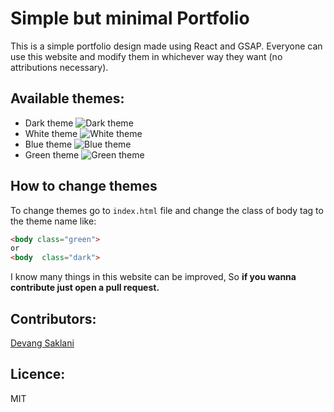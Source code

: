 # Simple but minimal Portfolio

This is a simple portfolio design made using React and GSAP.
Everyone can use this website and modify them in whichever way they want (no attributions necessary).

## Available themes: 
- Dark theme
![Dark theme](https://drive.google.com/uc?id=19KnTSs3TE5Md9dgR_qy5-quKHl2EU1Bq)
- White theme
![White theme](https://drive.google.com/uc?id=1FxtgVYUmxu5kSuqQ9M-RPwr4rRBhNXgq)
- Blue theme
![Blue theme](https://drive.google.com/uc?id=1XxR9CQdua3AK9FlCgF80VqIieIZ7rQuU)
- Green theme
![Green theme](https://drive.google.com/uc?id=1i_4D5OsP6Ls_9PDuiZqR9SR8ESI0s4Zu)
## How to change themes
To change themes go to ` index.html ` file and change the class of body tag to the theme name like: 
```html 
<body class="green">
or 
<body  class="dark">
```

I know many things in this website can be improved, So **if you wanna contribute just open a pull request.**

## Contributors:
[Devang Saklani](https://github.com/Devang47)

## Licence:
MIT
